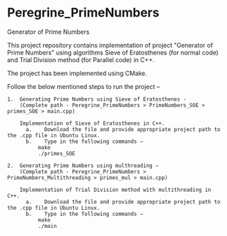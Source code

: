 # Peregrine_PrimeNumbers
Generator of Prime Numbers

This project repository contains implementation of project "Generator of Prime Numbers" using algorithms Sieve of Eratosthenes (for normal code) and Trial Division method (for Parallel code) in C++.

The project has been implemented using CMake. 

Follow the below mentioned steps to run the project –

    1.	Generating Prime Numbers using Sieve of Eratosthenes - 
        (Complete path - Peregrine_PrimeNumbers > PrimeNumbers_SOE > primes_SOE > main.cpp)

        Implementation of Sieve of Eratosthenes in C++. 
          a.	Download the file and provide appropriate project path to the .cpp file in Ubuntu Linux. 
          b.	Type in the following commands – 
              make
              ./primes_SOE

    2.	Generating Prime Numbers using multhreading –
        (Complete path - Peregrine_PrimeNumbers > PrimeNumbers_Multithreading > primes_mul > main.cpp)

        Implementation of Trial Division method with multithreading in C++. 
          a.	Download the file and provide appropriate project path to the .cpp file in Ubuntu Linux.
          b.	Type in the following commands – 
              make
              ./main

